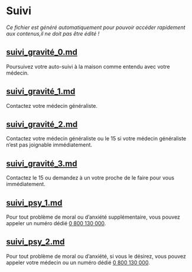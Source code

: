 
# Suivi

*Ce fichier est généré automatiquement pour pouvoir accéder rapidement aux contenus,il ne doit pas être édité !*


## [suivi_gravité_0.md](suivi_gravité_0.md)

Poursuivez votre auto-suivi à la maison comme entendu avec votre médecin.



## [suivi_gravité_1.md](suivi_gravité_1.md)

Contactez votre médecin généraliste.



## [suivi_gravité_2.md](suivi_gravité_2.md)

Contactez votre médecin généraliste ou le 15 si votre médecin généraliste n’est pas joignable immédiatement.



## [suivi_gravité_3.md](suivi_gravité_3.md)

Contactez le 15 ou demandez à un votre proche de le faire pour vous immédiatement.



## [suivi_psy_1.md](suivi_psy_1.md)

Pour tout problème de moral ou d’anxiété supplémentaire, vous pouvez appeler un numéro dédié [0 800 130 000](tel:+33800130000).



## [suivi_psy_2.md](suivi_psy_2.md)

Pour tout problème de moral ou d’anxiété, si vous le désirez, vous pouvez appeler votre médecin ou un numéro dédié [0 800 130 000](tel:+33800130000).


